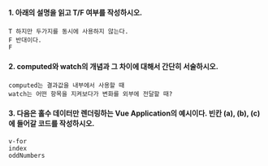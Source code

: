 #### 1. 아래의 설명을 읽고 T/F 여부를 작성하시오.

```
T 하지만 두가지를 동시에 사용하지 않는다.
F 반대이다.
F
```



#### 2. computed와 watch의 개념과 그 차이에 대해서 간단히 서술하시오.

```
computed는 결과값을 내부에서 사용할 때
watch는 어떤 항목을 지켜보다가 변화를 외부에 전달할 때?
```



#### 3. 다음은 홀수 데이터만 렌더링하는 Vue Application의 예시이다. 빈칸 (a), (b), (c)에 들어갈 코드를 작성하시오.

```
v-for
index
oddNumbers
```


